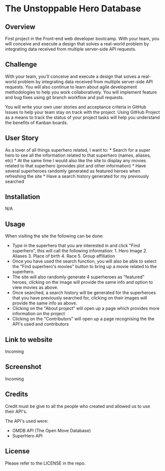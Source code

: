 # The Unstoppable Hero Database

## Overview

First project in the Front-end web developer bootcamp. With your team, you will conceive and execute a design that solves a real-world problem by integrating data received from multiple server-side API requests.

## Challenge

With your team, you'll conceive and execute a design that solves a real-world problem by integrating data received from multiple server-side API requests. You will also continue to learn about agile development methodologies to help you work collaboratively. You will implement feature and bug fixes using git branch workflow and pull requests.

You will write your own user stories and acceptance criteria in GitHub Issues to help your team stay on track with the project. Using GitHub Project as a means to track the status of your project tasks will help you understand the benefits of Kanban boards.

## User Story
As a lover of all things superhero related, I want to:
    * Search for a super hero to see all the information related to that superhero (names, aliases, etc)
    * At the same time I would also like the site to display any movies related to that superhero (provides plot and other information)
    * Have several superheroes randomly generated as featured heroes when refreshing the site
    * Have a search history generated for my previously searched 

## Installation

N/A

## Usage

When visiting the site the following can be done:
* Type in the superhero that you are interested in and click "Find superhero", this will call the following information:
            1.  Hero Image
            2.  Aliases
            3.  Place of birth
            4.  Race
            5.  Group affiliation
*   Once you have used the search function, you will also be able to select the "Find superhero's movies" button to bring up a movie related to the superhero.
*   The site will also randomly generate 4 superheroes as "featured" heroes, clicking on the image will provide the same info and option to view movies as above.
*   Once searched, a search history will be generated for the superheroes that you have previously searched for, clicking on their images will provide the same info as above.
*   Clicking on the "About project" will open up a page which provides more information on the project
*   Clicking on the "Contributors" will open up a page recognising the the API's used and contributors


## Link to website
Incoming

## Screenshot
Incoming

## Credits

Credit must be give to all the people who created and allowed us to use their API's. 

The API's used were:
*   OMDB API (The Open Move Database)
*   SuperHero API

## License

Please refer to the LICENSE in the repo.


